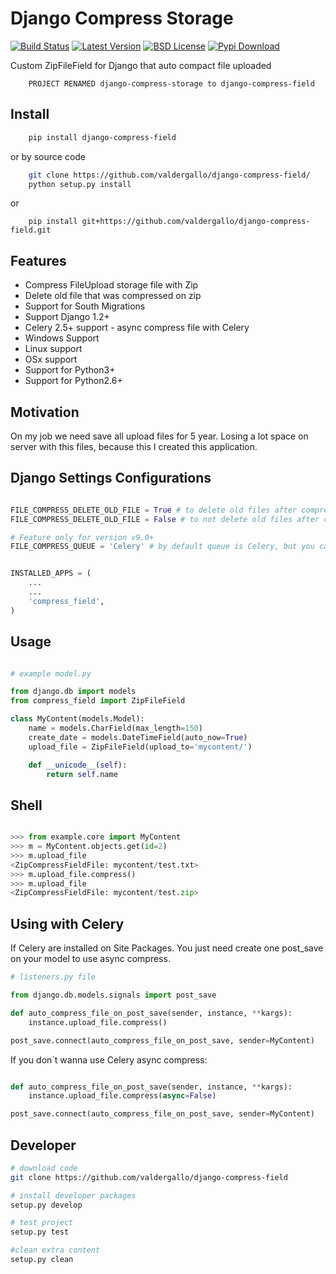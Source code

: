 Django Compress Storage
=======================

[![Build Status](https://travis-ci.org/valdergallo/django-compress-field.png?branch=master)](https://travis-ci.org/valdergallo/django-compress-field)
[![Latest Version](http://img.shields.io/pypi/v/django-compress-field.svg)](https://pypi.python.org/pypi/django-compress-field)
[![BSD License](http://img.shields.io/badge/license-BSD-yellow.svg)](http://opensource.org/licenses/BSD-3-Clause)
[![Pypi Download](http://img.shields.io/pypi/dm/django-compress-field.svg)](https://www.djangopackages.com/packages/p/django-compress-field)

Custom ZipFileField for Django that auto compact file uploaded

```
    PROJECT RENAMED django-compress-storage to django-compress-field
```

Install
-------

```bash
    pip install django-compress-field
```
or by source code
```bash
    git clone https://github.com/valdergallo/django-compress-field/
    python setup.py install
```
or 
```
    pip install git+https://github.com/valdergallo/django-compress-field.git
```


Features
--------

- Compress FileUpload storage file with Zip
- Delete old file that was compressed on zip
- Support for South Migrations
- Support Django 1.2+
- Celery 2.5+ support - async compress file with Celery
- Windows Support
- Linux support
- OSx support
- Support for Python3+
- Support for Python2.6+


Motivation
----------

On my job we need save all upload files for 5 year. Losing a lot space on server with this files, because this I created this application.


Django Settings Configurations
------------------------------

```python

FILE_COMPRESS_DELETE_OLD_FILE = True # to delete old files after compressed
FILE_COMPRESS_DELETE_OLD_FILE = False # to not delete old files after compressed

# Feature only for version v9.0+
FILE_COMPRESS_QUEUE = 'Celery' # by default queue is Celery, but you can change this with this var on settings


INSTALLED_APPS = (
    ...
    ...
    'compress_field',
)
```


Usage
-----

```python

# example model.py

from django.db import models
from compress_field import ZipFileField

class MyContent(models.Model):
    name = models.CharField(max_length=150)
    create_date = models.DateTimeField(auto_now=True)
    upload_file = ZipFileField(upload_to='mycontent/')

    def __unicode__(self):
        return self.name

```


Shell
-----

```python

>>> from example.core import MyContent
>>> m = MyContent.objects.get(id=2)
>>> m.upload_file
<ZipCompressFieldFile: mycontent/test.txt>
>>> m.upload_file.compress()
>>> m.upload_file
<ZipCompressFieldFile: mycontent/test.zip>
```


Using with Celery
-----------------

If Celery are installed on Site Packages. You just need create one post_save on
your model to use async compress.


```python
# listeners.py file

from django.db.models.signals import post_save

def auto_compress_file_on_post_save(sender, instance, **kargs):
    instance.upload_file.compress()

post_save.connect(auto_compress_file_on_post_save, sender=MyContent)

```

If you don´t wanna use Celery async compress:


```python

def auto_compress_file_on_post_save(sender, instance, **kargs):
    instance.upload_file.compress(async=False)

post_save.connect(auto_compress_file_on_post_save, sender=MyContent)

```


Developer
---------

```bash
# download code
git clone https://github.com/valdergallo/django-compress-field

# install developer packages
setup.py develop

# test project
setup.py test

#clean extra content
setup.py clean

```


